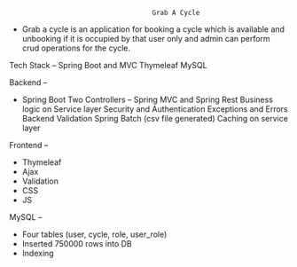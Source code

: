 				                        Grab A Cycle
                                    

-	Grab a cycle is an application for booking a cycle which is available and unbooking if it is occupied by that user only and admin can perform crud operations for the cycle.

Tech Stack –
Spring Boot and MVC
Thymeleaf
MySQL

Backend – 
-	Spring Boot 
Two Controllers – Spring MVC and Spring Rest
Business logic on Service layer
Security and Authentication
Exceptions and Errors
Backend Validation
Spring Batch (csv file generated)
Caching on service layer


Frontend – 
-	Thymeleaf
-	Ajax
-	Validation 
-	CSS
-	JS

MySQL –
-	Four tables (user, cycle, role, user_role)
-	Inserted 750000 rows into DB
-	Indexing
